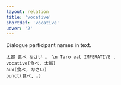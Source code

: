 ```yaml
---
layout: relation
title: 'vocative'
shortdef: 'vocative'
udver: '2'
---
```


Dialogue participant names in text.

~~~ sdparse
太郎 食べ なさい 。 \n Taro eat IMPERATIVE .
vocative(食べ, 太郎)
aux(食べ, なさい)
punct(食べ, 。)
~~~
<!-- Interlanguage links updated Pá kvě 14 11:09:22 CEST 2021 -->
